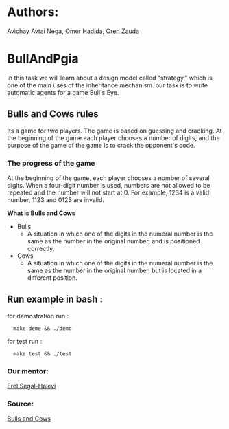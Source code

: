 # Authors: 
Avichay Avtai Nega, [Omer Hadida](https://github.com/2MarShmello2), [Oren Zauda](https://github.com/OrenZauda)

# BullAndPgia

In this task we will learn about a design model called "strategy," which is one of the main uses of the inheritance mechanism.
our task is to write automatic agents for a game Bull's Eye.

## Bulls and Cows rules

Its a game for two players. The game is based on guessing and cracking. 
At the beginning of the game each player chooses a number of digits, and the purpose of the game of the game is to crack the opponent's code.

### The progress of the game

At the beginning of the game, each player chooses a number of several digits. When a four-digit number is used, 
numbers are not allowed to be repeated and the number will not start at 0. For example, 1234 is a valid number, 1123 and 0123 are invalid.

**What is Bulls and Cows**
   - Bulls
     - A situation in which one of the digits in the numeral number is the same as the number in the original number,
     and is positioned correctly.
   - Cows
      - A situation in which one of the digits in the numeral number is the same as the number in the original number,
      but is located in a different position.

## Run example in bash :

   for demostration run :
          
      make deme && ./demo
      
   for test run :
    
      make test && ./test 
      
### Our mentor: 

[Erel Segal-Halevi](https://github.com/erelsgl/ariel-cpp-5779)

### Source:

[Bulls and Cows](https://en.wikipedia.org/wiki/Bulls_and_Cows)
